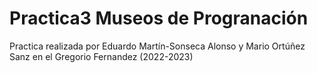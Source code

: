 # Practica3 Museos de Progranación
Practica realizada por Eduardo Martín-Sonseca Alonso y Mario Ortúñez Sanz en el Gregorio Fernandez (2022-2023)
